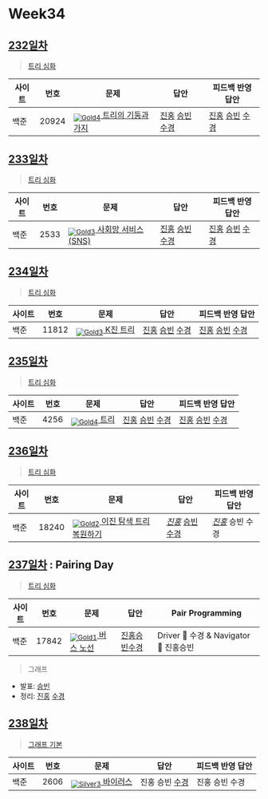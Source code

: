 <!-- tier 리스트 S -->
[Unrated]: https://user-images.githubusercontent.com/33937365/126247607-85783912-c11a-4d50-ac36-8cc7dcb75cd2.png
[Silver3]: https://user-images.githubusercontent.com/33937365/126247621-1b55b7f4-3a79-4348-8a63-f00c1813853e.png
[Gold5]: https://user-images.githubusercontent.com/33937365/126247627-2979d4d5-915a-4c4e-adb7-c171f9bafe28.png
[Gold4]: https://user-images.githubusercontent.com/33937365/126247629-b24e1e24-4579-450f-bc3c-f166361091dd.png
[Gold3]: https://user-images.githubusercontent.com/33937365/126247630-80fb15af-debc-451d-a937-6c9c6bfa693b.png
[Gold2]: https://user-images.githubusercontent.com/33937365/126247633-7112f6a6-57da-4d1d-953f-5414ba8ffc3d.png
[Gold1]: https://user-images.githubusercontent.com/33937365/126247635-42bd3af9-e129-4379-b44a-22d75de3def6.png
[Platinum5]: https://user-images.githubusercontent.com/33937365/126247636-763e3bc4-43a9-4724-8ce1-c2288aecb636.png
<!-- tier 리스트 E -->

# Week34

## [232일차](Day232)

> [트리 심화](https://www.acmicpc.net/group/workbook/view/9797/36476)

| 사이트 | 번호 | 문제                 | 답안                | 피드백 반영 답안    |
| ------ | ---- | -------------------- | ------------------- | ------------------- |
| 백준   | 20924    | [<sub>![Gold4]</sub> 트리의 기둥과 가지](https://www.acmicpc.net/problem/20924) | [진홍](Day232/boj20924_kjh.java) [승빈](Day232/boj20924_wsb.java) [수경](Day232/boj20924_hsk.js) | [진홍](Day232/boj20924_kjh.java) [승빈](Day232/boj20924_wsb.java) [수경](Day232/boj20924_hsk.js) |

## [233일차](Day233)

> [트리 심화](https://www.acmicpc.net/group/workbook/view/9797/36501)

| 사이트 | 번호 | 문제                 | 답안                | 피드백 반영 답안    |
| ------ | ---- | -------------------- | ------------------- | ------------------- |
| 백준   | 2533 | [<sub>![Gold3]</sub> 사회망 서비스(SNS)](https://www.acmicpc.net/problem/2533) | [진홍](Day233/boj2533_kjh.java) [승빈](Day233/boj2533_wsb.java) [수경](Day233/boj2533_hsk.py) | [진홍](Day233/boj2533_kjh.java) [승빈](Day233/boj2533_wsb.java) [수경](Day233/boj2533_hsk.py) |

## [234일차](Day234)

> [트리 심화](https://www.acmicpc.net/group/workbook/view/9797/36535)

| 사이트 | 번호 | 문제                 | 답안                | 피드백 반영 답안    |
| ------ | ---- | -------------------- | ------------------- | ------------------- |
| 백준   | 11812 | [<sub>![Gold3]</sub> K진 트리](https://www.acmicpc.net/problem/11812) | [진홍](Day234/boj11812_kjh.java) [승빈](Day234/boj11812_wsb.java) [수경](Day234/boj11812_hsk.js) | [진홍](Day234/boj11812_kjh_fb.java) [승빈](Day234/boj11812_wsb.java) [수경](Day234/boj11812_hsk_fb.js) |

## [235일차](Day235)

> [트리 심화](https://www.acmicpc.net/group/workbook/view/9797/36549)

| 사이트 | 번호 | 문제                 | 답안                | 피드백 반영 답안    |
| ------ | ---- | -------------------- | ------------------- | ------------------- |
| 백준   | 4256 | [<sub>![Gold4]</sub> 트리](https://www.acmicpc.net/problem/4256) | [진홍](Day235/boj4256_kjh.java) [승빈](Day235/boj4256_wsb.java) [수경](Day235/boj4256_hsk.js) | [진홍](Day235/boj4256_kjh.java) [승빈](Day235/boj4256_wsb.java) [수경](Day235/boj4256_hsk.js) |

## [236일차](Day236)

> [트리 심화](https://www.acmicpc.net/group/workbook/view/9797/36592)

| 사이트 | 번호 | 문제                 | 답안                | 피드백 반영 답안    |
| ------ | ---- | -------------------- | ------------------- | ------------------- |
| 백준   | 18240 | [<sub>![Gold2]</sub> 이진 탐색 트리 복원하기](https://www.acmicpc.net/problem/18240) | *[진홍](Day236/boj18240_kjh.java)* [승빈](Day236/boj18240_wsb.java) [수경](Day236/boj18240_hsk.py) | *[진홍](Day236/boj18240_kjh.js)* 승빈 수경 |

## [237일차](Day237) : Pairing Day

> [트리 심화](https://www.acmicpc.net/group/workbook/view/9797/36619)

| 사이트 | 번호 | 문제                 | 답안                | Pair Programming    |
| ------ | ---- | -------------------- | ------------------- | ------------------- |
| 백준   | 17842 | [<sub>![Gold1]</sub> 버스 노선](https://www.acmicpc.net/problem/17842) | [진홍승빈수경](Day237/boj17842_kjhwsbhsk.js) | Driver 🚗 수경 & Navigator 🧭 진홍승빈 |

> 그래프
* 발표: [승빈](../../Study6%20-%20Graph/reference/wsb.pdf)
* 정리: [진홍](../../Study6%20-%20Graph/reference/kjh.pdf) [수경](../../Study6%20-%20Graph/reference/hsk.pdf)

## [238일차](Day238)

> [그래프 기본](https://www.acmicpc.net/group/workbook/view/9797/36622)

| 사이트 | 번호 | 문제                 | 답안                | 피드백 반영 답안    |
| ------ | ---- | -------------------- | ------------------- | ------------------- |
| 백준   | 2606    | [<sub>![Silver3]</sub> 바이러스](https://www.acmicpc.net/problem/2606) | 진홍 승빈 [수경](Day238/boj2606_hsk.js) | 진홍 승빈 수경 |
